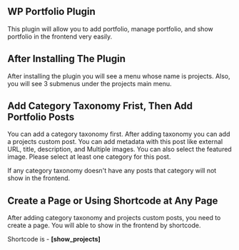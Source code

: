 <h2>WP Portfolio Plugin</h2>
<p>This plugin will allow you to add portfolio, manage portfolio, and show portfolio in the frontend very easily. </p>


<h2>After Installing The Plugin</h2>
<p>After installing the plugin you will see a menu whose name is projects. Also, you will see 3 submenus under the projects main menu.</p>


<h2>Add Category Taxonomy Frist, Then Add Portfolio Posts</h2>
<p>You can add a category taxonomy first. After adding taxonomy you can add a projects custom post. You can add metadata with this post like external URL, title, description, and Multiple images. You can also select the featured image. Please select at least one category for this post.
   
   If any category taxonomy doesn't have any posts that category will not show in the frontend. </p>

<h2>Create a Page or Using Shortcode at Any Page</h2>
<p>After adding category taxonomy and projects custom posts, you need to create a page. You will able to show in the frontend by shortcode. 
   
   Shortcode is - **[show_projects]**</p>